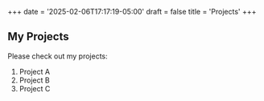 +++
date = '2025-02-06T17:17:19-05:00'
draft = false
title = 'Projects'
+++

## My Projects
Please check out my projects:

1. Project A
2. Project B
3. Project C
